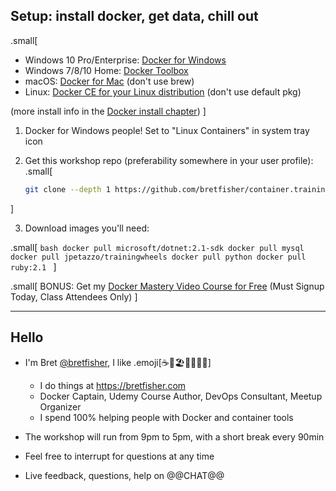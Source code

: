 ## Setup: install docker, get data, chill out

.small[
* Windows 10 Pro/Enterprise: [Docker for Windows](https://store.docker.com/editions/community/docker-ce-desktop-windows)
* Windows 7/8/10 Home: [Docker Toolbox](https://docs.docker.com/toolbox/toolbox_install_windows)
* macOS: [Docker for Mac](https://store.docker.com/editions/community/docker-ce-desktop-mac) (don't use brew)
* Linux: [Docker CE for your Linux distribution](https://store.docker.com/search?offering=community&operating_system=linux&q=&type=edition) (don't use default pkg)

(more install info in the [Docker install chapter](#toc-installing-docker))
]

1. Docker for Windows people! Set to "Linux Containers" in system tray icon

2. Get this workshop repo (preferability somewhere in your user profile): 
.small[
    ```bash
    git clone --depth 1 https://github.com/bretfisher/container.training.git
    ```
]

3. Download images you'll need:

.small[
    ```bash
    docker pull microsoft/dotnet:2.1-sdk
    docker pull mysql
    docker pull jpetazzo/trainingwheels
    docker pull python
    docker pull ruby:2.1
    ```
]

.small[
  BONUS: Get my [Docker Mastery Video Course for Free](https://www.udemy.com/docker-mastery/?couponCode=FAITHLIFE18) (Must Signup Today, Class Attendees Only)
]

---

## Hello

 - I'm Bret [@bretfisher](https://twitter.com/bretfisher), I like .emoji[☕🥂🏖️🥃🏋️‍♂️🐳]
   - I do things at https://bretfisher.com
   - Docker Captain, Udemy Course Author, DevOps Consultant, Meetup Organizer
   - I spend 100% helping people with Docker and container tools

- The workshop will run from 9pm to 5pm, with a short break every 90min

- Feel free to interrupt for questions at any time

- Live feedback, questions, help on @@CHAT@@
